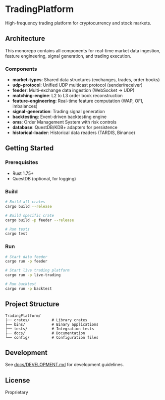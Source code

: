 # TradingPlatform

High-frequency trading platform for cryptocurrency and stock markets.

## Architecture

This monorepo contains all components for real-time market data ingestion, feature engineering, signal generation, and trading execution.

### Components

- **market-types**: Shared data structures (exchanges, trades, order books)
- **udp-protocol**: Unified UDP multicast protocol (sender/receiver)
- **feeder**: Multi-exchange data ingestion (WebSocket → UDP)
- **matching-engine**: L2 to L3 order book reconstruction
- **feature-engineering**: Real-time feature computation (WAP, OFI, imbalances)
- **signal-generation**: Trading signal generation
- **backtesting**: Event-driven backtesting engine
- **oms**: Order Management System with risk controls
- **database**: QuestDB/KDB+ adapters for persistence
- **historical-loader**: Historical data readers (TARDIS, Binance)

## Getting Started

### Prerequisites

- Rust 1.75+
- QuestDB (optional, for logging)

### Build

```bash
# Build all crates
cargo build --release

# Build specific crate
cargo build -p feeder --release

# Run tests
cargo test
```

### Run

```bash
# Start data feeder
cargo run -p feeder

# Start live trading platform
cargo run -p live-trading

# Run backtest
cargo run -p backtest
```

## Project Structure

```
TradingPlatform/
├── crates/          # Library crates
├── bins/            # Binary applications
├── tests/           # Integration tests
├── docs/            # Documentation
└── config/          # Configuration files
```

## Development

See [docs/DEVELOPMENT.md](docs/DEVELOPMENT.md) for development guidelines.

## License

Proprietary
